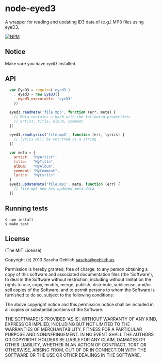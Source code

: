# node-eyed3

A wrapper for reading and updating ID3 data of (e.g.) MP3 files using eyeD3.

[![NPM](https://nodei.co/npm/eyed3.png)](https://nodei.co/npm/eyed3/)

## Notice

Make sure you have `eyeD3` installed.

## API

```js
  var EyeD3 = require('eyed3')
    , eyed3 = new EyeD3({
      eyed3_executable: 'eyeD3'
    })

  eyed3.readMeta('file.mp3', function (err, meta) {
    // Meta contains a hash with the following properties:
    // artist, title, album, comment
  })
  
  eyed3.readLyrics('file.mp3', function (err, lyrics) {
    // lyrics will be returned as a string
  })

  var meta = {
    artist:  "MyArtist",
    title:   "MyTitle",
    album:   "MyAlbum",
    comment: "MyComment",
    lyrics:  "MyLyrics"
  }
  eyed3.updateMeta('file.mp3', meta, function (err) {
    // file.mp3 now has updated meta data
  })  
```

## Running tests

    $ npm install
    $ make test

## License

(The MIT License)

Copyright (c) 2013 Sascha Gehlich <sascha@gehlich.us>

Permission is hereby granted, free of charge, to any person obtaining
a copy of this software and associated documentation files (the
'Software'), to deal in the Software without restriction, including
without limitation the rights to use, copy, modify, merge, publish,
distribute, sublicense, and/or sell copies of the Software, and to
permit persons to whom the Software is furnished to do so, subject to
the following conditions:

The above copyright notice and this permission notice shall be
included in all copies or substantial portions of the Software.

THE SOFTWARE IS PROVIDED 'AS IS', WITHOUT WARRANTY OF ANY KIND,
EXPRESS OR IMPLIED, INCLUDING BUT NOT LIMITED TO THE WARRANTIES OF
MERCHANTABILITY, FITNESS FOR A PARTICULAR PURPOSE AND NONINFRINGEMENT.
IN NO EVENT SHALL THE AUTHORS OR COPYRIGHT HOLDERS BE LIABLE FOR ANY
CLAIM, DAMAGES OR OTHER LIABILITY, WHETHER IN AN ACTION OF CONTRACT,
TORT OR OTHERWISE, ARISING FROM, OUT OF OR IN CONNECTION WITH THE
SOFTWARE OR THE USE OR OTHER DEALINGS IN THE SOFTWARE.
